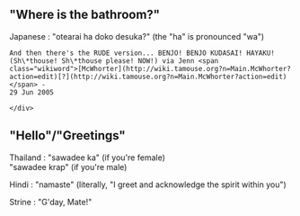 <div id="wikitext">

<div style="display: none;">

Summary:a collection of (possibly?) useful non-English phrases
Parent:(Main.)<span
class="wikiword">[MiscStuff](http://wiki.tamouse.org?n=Main.MiscStuff?action=print)</span>
<span
class="wikiword">[IncludeMe](http://wiki.tamouse.org?n=Main.IncludeMe?action=edit)[?](http://wiki.tamouse.org?n=Main.IncludeMe?action=edit)</span>:[MiscStuff](http://wiki.tamouse.org?n=Main.MiscStuff?action=print)
Categories:[Articles](http://wiki.tamouse.org?n=Category.Articles) Tags:
language

</div>

<div class="vspace">

</div>

"Where is the bathroom?"
------------------------

Japanese
:   "otearai ha doko desuka?" (the "ha" is pronounced "wa")
    <div class="indent">

    And then there's the RUDE version... BENJO! BENJO KUDASAI! HAYAKU!
    (Sh\*thouse! Sh\*thouse please! NOW!) via Jenn <span
    class="wikiword">[McWhorter](http://wiki.tamouse.org?n=Main.McWhorter?action=edit)[?](http://wiki.tamouse.org?n=Main.McWhorter?action=edit)</span> -
    29 Jun 2005

    </div>

<div class="vspace">

</div>

"Hello"/"Greetings"
-------------------

Thailand
:   "sawadee ka" (if you're female)\
    "sawadee krap" (if you're male)

Hindi
:   "namaste" (literally, "I greet and acknowledge the spirit within
    you")

Strine
:   "G'day, Mate!"

<div class="vspace">

</div>

</div>
